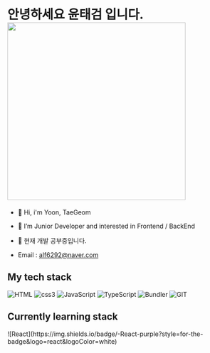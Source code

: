 <h1> 안녕하세요 윤태검 입니다. <img src="https://user-images.githubusercontent.com/101710828/166177440-4ba9abf8-f3e3-471f-a29d-0bdba116b2e3.png" height="400px" /> </h1>

- 👋 Hi, i'm Yoon, TaeGeom
- 👀 I’m Junior Developer and interested in Frontend / BackEnd
- 🌱 현재 개발 공부중입니다.

- Email : alf6292@naver.com


<h2> My tech stack </h2>

![HTML](https://img.shields.io/badge/-HTML-red?style=for-the-badge&logo=html5&logoColor=white)
![css3](https://img.shields.io/badge/-CSS3-royalblue?style=for-the-badge&logo=CSS3&logoColor=white)
![JavaScript](https://img.shields.io/badge/-JavaScript-yellow?style=for-the-badge&logo=javascript&logoColor=white)
![TypeScript](https://img.shields.io/badge/-TypeScript-darkblue?style=for-the-badge&logo=TypeScript&logoColor=white)
![Bundler](https://img.shields.io/badge/-Bundler-skyblue?style=for-the-badge&logo=bundler&logoColor=white)
![GIT](https://img.shields.io/badge/-Git-black?style=for-the-badge&logo=git&logoColor=white)

<h2> Currently learning stack </h2>
![React](https://img.shields.io/badge/-React-purple?style=for-the-badge&logo=react&logoColor=white)
